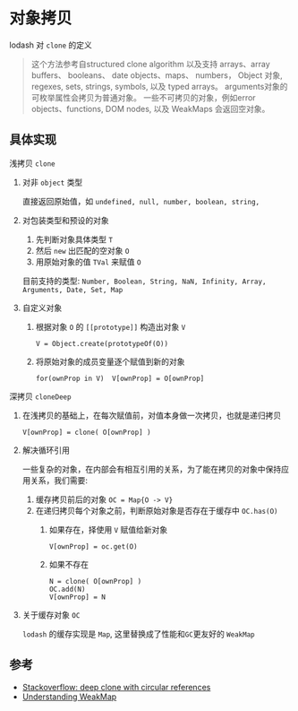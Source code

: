 # 对象拷贝

lodash 对 `clone` 的定义

> 这个方法参考自structured clone algorithm 以及支持 arrays、array buffers、 booleans、 date objects、maps、 numbers， Object 对象, regexes, sets, strings, symbols, 以及 typed arrays。 arguments对象的可枚举属性会拷贝为普通对象。 一些不可拷贝的对象，例如error objects、functions, DOM nodes, 以及 WeakMaps 会返回空对象。

## 具体实现

浅拷贝 `clone`

1. 对非 `object` 类型
   
   直接返回原始值，如 `undefined, null, number, boolean, string, `

2. 对包装类型和预设的对象
   
    1. 先判断对象具体类型 `T`
    2. 然后 `new` 出匹配的空对象 `O`
    3. 用原始对象的值 `TVal` 来赋值 `O` 
       
   目前支持的类型: 
   `Number, Boolean, String, NaN, Infinity, Array, Arguments, Date, Set, Map`
    
3. 自定义对象
   
    1. 根据对象 `O` 的 `[[prototype]]` 构造出对象 `V`
       
         `V = Object.create(prototypeOf(O))`       

    2. 将原始对象的成员变量逐个赋值到新的对象
   
         `for(ownProp in V)  V[ownProp] = O[ownProp]`
   
深拷贝 `cloneDeep`

1. 在浅拷贝的基础上，在每次赋值前，对值本身做一次拷贝，也就是递归拷贝
   
   `V[ownProp] = clone( O[ownProp] )`
   
2. 解决循环引用
   
    一些复杂的对象，在内部会有相互引用的关系，为了能在拷贝的对象中保持应用关系，我们需要:
      
   1. 缓存拷贝前后的对象 `OC = Map{O -> V}`
   2. 在递归拷贝每个对象之前，判断原始对象是否存在于缓存中 `OC.has(O)`
      1. 如果存在，择使用 `V` 赋值给新对象

         `V[ownProp] = oc.get(O)`         

      2. 如果不存在
         ```
         N = clone( O[ownProp] )
         OC.add(N)
         V[ownProp] = N 
         ```

3. 关于缓存对象 `OC`
   
   `lodash` 的缓存实现是 `Map`, 这里替换成了性能和`GC`更友好的 `WeakMap`

## 参考
- [Stackoverflow: deep clone with circular references](https://stackoverflow.com/questions/40291987/javascript-deep-clone-object-with-circular-references)
- [Understanding WeakMap](https://blog.bitsrc.io/understanding-weakmaps-in-javascript-6e323d9eec81)